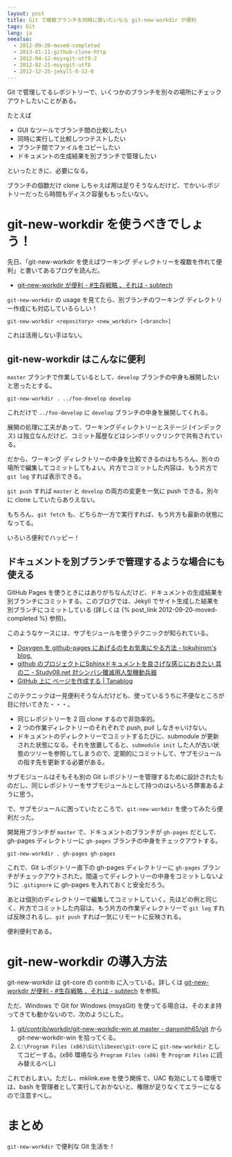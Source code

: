 ```yaml
---
layout: post
title: Git で複数ブランチを同時に扱いたいなら git-new-workdir が便利
tags: Git
lang: ja
seealso:
  - 2012-09-20-moved-completed
  - 2013-01-11-github-clone-http
  - 2012-04-12-msysgit-utf8-2
  - 2012-02-21-msysgit-utf8
  - 2012-12-25-jekyll-0-12-0
---
```

Git で管理してるレポジトリーで、いくつかのブランチを別々の場所にチェックアウトしたいことがある。

たとえば

  * GUI なツールでブランチ間の比較したい
  * 同時に実行して比較しつつテストしたい
  * ブランチ間でファイルをコピーしたい
  * ドキュメントの生成結果を別ブランチで管理したい

といったときに、必要になる。

ブランチの個数だけ clone しちゃえば用は足りそうなんだけど、でかいレポジトリーだったら時間もディスク容量ももったいない。


git-new-workdir を使うべきでしょう！
====================================

先日、「git-new-workdir を使えばワーキング ディレクトリーを複数を作れて便利」と書いてあるブログを読んだ。

  * [git-new-workdir が便利 - #生存戦略 、それは - subtech](http://subtech.g.hatena.ne.jp/secondlife/20121207/1354854068)

`git-new-workdir` の usage を見てたら、別ブランチのワーキング ディレクトリー作成にも対応しているらしい！

```
git-new-workdir <repository> <new_workdir> [<branch>]
```

これは活用しない手はない。


git-new-workdir はこんなに便利
------------------------------

`master` ブランチで作業しているとして、`develop` ブランチの中身も展開したいと思ったとする。

```
git-new-workdir . ../foo-develop develop
```

これだけで `../foo-develop` に `develop` ブランチの中身を展開してくれる。

展開の処理に工夫があって、ワーキングディレクトリーとステージ (インデックス) は独立なんだけど、コミット履歴などはシンボリックリンクで共有されている。

だから、ワーキング ディレクトリーの中身を比較できるのはもちろん、別々の場所で編集してコミットしてもよい。片方でコミットした内容は、もう片方で `git log` すれば表示できる。

`git push` すれば `master` と `develop` の両方の変更を一気に push できる。別々に clone していたらありえない。

もちろん、`git fetch` も、どちらか一方で実行すれば、もう片方も最新の状態になってる。

いろいろ便利でハッピー！


ドキュメントを別ブランチで管理するような場合にも使える
------------------------------------------------------

GitHub Pages を使うときにはありがちなんだけど、ドキュメントの生成結果を別ブランチにコミットする。このブログでは、Jekyll でサイト生成した結果を別ブランチにコミットしている (詳しくは {% post_link 2012-09-20-moved-completed %} 参照)。

このようなケースには、サブモジュールを使うテクニックが知られている。

  * [Doxygen を github-pages にあげるのをお気楽にやる方法 - tokuhirom's blog.](http://blog.64p.org/entry/20100310/1268189518)
  * [github のプロジェクトにSphinxドキュメントを良さげな感じにおきたい 其の二 - Study08.net 対シンバシ殲滅用人型機動兵器](http://tell-k.hatenablog.com/entry/2012/01/20/020531)
  * [GitHub 上に ページを作成する | Tanablog](http://blog.kaihatsubu.com/?p=1836)

このテクニックは一見便利そうなんだけども、使っているうちに不便なところが目に付いてきた・・・。

  * 同じレポジトリーを 2 回 clone するので非効率的。
  * 2 つの作業ディレクトリーのそれぞれで push, pull しなきゃいけない。
  * ドキュメントのディレクトリーでコミットするたびに、submodule が更新された状態になる。それを放置してると、`submodule init` した人が古い状態のツリーを参照してしまうので、定期的にコミットして、サブモジュールの指す先を更新する必要がある。

サブモジュールはそもそも別の Git レポジトリーを管理するために設計されたものだし、同じレポジトリーをサブモジュールとして持つのはいろいろ弊害あるように思う。

で、サブモジュールに困っていたところで、`git-new-workdir` を使ってみたら便利だった。

開発用ブランチが `master` で、ドキュメントのブランチが `gh-pages` だとして、gh-pages ディレクトリーに `gh-pages` ブランチの中身をチェックアウトする。

```
git-new-workdir . gh-pages gh-pages
```

これで、Git レポジトリー直下の gh-pages ディレクトリーに `gh-pages` ブランチがチェックアウトされた。間違ってディレクトリーの中身をコミットしないように `.gitignore` に gh-pages を入れておくと安全だろう。

あとは個別のディレクトリーで編集してコミットしていく。先ほどの例と同じく、片方でコミットした内容は、もう片方の作業ディレクトリーで `git log` すれば反映されるし、`git push` すれば一気にリモートに反映される。

便利便利である。


git-new-workdir の導入方法
==========================

git-new-workdir は git-core の contrib に入っている。詳しくは [git-new-workdir が便利 - #生存戦略 、それは - subtech](http://subtech.g.hatena.ne.jp/secondlife/20121207/1354854068) を参照。

ただ、Windows で Git for Windows (msysGit) を使ってる場合は、そのまま持ってきても動かないので、次のようにした。

  1. [git/contrib/workdir/git-new-workdir-win at master - dansmith65/git](https://github.com/dansmith65/git/blob/master/contrib/workdir/git-new-workdir-win) から git-new-workdir-win を拾ってくる。
  2. `C:\Program Files (x86)\Git\libexec\git-core` に `git-new-workdir` としてコピーする。(x86 環境なら `Program Files (x86)` を `Program Files` に読み替えるべし)

これでおしまい。ただし、mklink.exe を使う関係で、UAC 有効にしてる環境では、bash を管理者として実行しておかないと、権限が足りなくてエラーになるので注意すべし。


まとめ
======

`git-new-workdir` で便利な Git 生活を！
